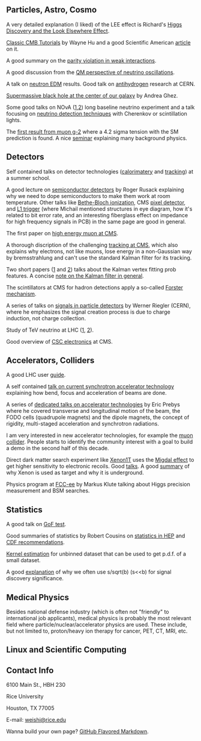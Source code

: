 ## Particles, Astro, Cosmo
A very detailed explanation (I liked) of the LEE effect is Richard's [Higgs Discovery and the Look Elsewhere Effect](http://philsci-archive.pitt.edu/10791/4/%28PhilSci_online_first_version_26.06.2014%29Higgs_and_Look_Elsewhere_Effect.pdf).

[Classic CMB Tutorials](http://background.uchicago.edu/index.html) by Wayne Hu and a good Scientific American [article](http://background.uchicago.edu/~whu/Papers/HuWhi04.pdf) on it.

A good summary on the [parity violation in weak interactions](https://warwick.ac.uk/fac/sci/physics/staff/academic/boyd/stuff/neutrinolectures/weak.pdf).

A good discussion from the [QM perspective of neutrino oscillations](https://arxiv.org/abs/1901.05232v1).

A talk on [neutron EDM](https://indico.cern.ch/event/922791/) results. Good talk on [antihydrogen](https://indico.cern.ch/event/1007548/) research at CERN.

[Supermassive black hole at the center of our galaxy](https://cds.cern.ch/record/2746536) by Andrea Ghez.

Some good talks on NOvA ([1](https://conference.ippp.dur.ac.uk/event/967/contributions/5071/attachments/4128/4850/NOvA_xsecResults.pdf),[2](https://drive.google.com/file/d/1AME0epl49VF2vc_kPiMlBN5F8JXPSjWo/edit)) long baseline neutrino experiment and a talk focusing on [neutrino detection techniques](https://indico.cern.ch/event/1019325/) with Cherenkov or scintillation lights.

The [first result from muon g-2](https://www.youtube.com/watch?v=81PfYnpuOPA) where a 4.2 sigma tension with the SM prediction is found. A nice [seminar](https://drive.google.com/file/d/1U1cF7T7VSjJJIhpgHQoulzq4UW9m5l5K/edit) explaining many background physics.

## Detectors
Self contained talks on detector technologies ([calorimatery](https://indico.desy.de/indico/event/26403/other-view?view=standard#2020-07-28) and [tracking](https://indico.desy.de/indico/event/26403/other-view?view=standard#2020-07-29)) at a summer school. 

A good lecture on [semiconductor detectors](https://indico.cern.ch/event/941945/timetable/?view=standard_inline_minutes#day-2020-10-19) by Roger Rusack explaining why we need to dope semiconductors to make them work at room temperature. Other talks like [Bethe-Bloch ionization](https://indico.cern.ch/event/941945/timetable/?view=standard_inline_minutes#2-lecture-2), CMS [pixel detector](https://indico.cern.ch/event/941945/timetable/?view=standard_inline_minutes#34-lecture-5-the-phase-1-pixel), and [L1 trigger](https://indico.cern.ch/event/941945/timetable/?view=standard_inline_minutes#50-spring-lecture-21-the-new-l) (where Michail mentioned structures in eye diagram, how it's related to bit error rate, and an interesting fiberglass effect on impedance for high frequency signals in PCB) in the same page are good in general.

The first paper on [high energy muon at CMS](https://iopscience.iop.org/article/10.1088/1748-0221/15/02/P02027).

A thorough discription of the challenging [tracking at CMS](https://arxiv.org/pdf/1405.6569.pdf), which also explains why electrons, not like muons, lose energy in a non-Gaussian way by bremsstrahlung and can't use the standard Kalman filter for its tracking.

Two short papers ([1](https://cds.cern.ch/record/927395/files/NOTE2006_032.pdf) and [2](https://iopscience.iop.org/article/10.1088/1742-6596/110/9/092009/pdf)) talks about the Kalman vertex fitting prob features. A concise [note on the Kalman filter in general](https://ieeexplore.ieee.org/document/6279585).

The scintillators at CMS for hadron detections apply a so-called [Forster mechanism](https://cds.cern.ch/record/2702214/files/PRF-18-003-paper-v10.pdf).

A series of talks on [signals in particle detectors](https://indico.cern.ch/event/843083/) by Werner Riegler (CERN), where he emphasizes the signal creation process is due to charge induction, not charge collection.

Study of TeV neutrino at LHC ([1](https://doi.org/10.1088/1361-6471/ab3f7c), [2](https://doi.org/10.1088/1361-6471/aba7ad)).

Good overview of [CSC electronics](https://indico.cern.ch/event/750612) at CMS.

## Accelerators, Colliders
A good LHC user [guide](https://indico.cern.ch/event/941945/timetable/?view=standard_inline_minutes#7-lecture-7).

A self contained [talk on current synchrotron accelerator technology](https://indico.desy.de/indico/event/26403/other-view?view=standard#2020-07-27) explaining how bend, focus and acceleration of beams are done.

A series of [dedicated talks on accelerator technologies](https://video.ucdavis.edu/playlist/details/1_ijw40h9n) by Eric Prebys where he covered transverse and longitudinal motion of the beam, the FODO cells (quadrupole magnets) and the dipole magnets, the concept of rigidity, multi-staged acceleration and synchrotron radiations. 

I am very interested in new accelerator technologies, for example the [muon collider](http://muoncollider.web.cern.ch/). People starts to identify the community interest with a goal to build a demo in the second half of this decade. 

Direct dark matter search experiment like [Xenon1T](https://journals.aps.org/prd/abstract/10.1103/PhysRevD.102.072004) uses the [Migdal effect](https://science.purdue.edu/xenon1t/?tag=migdal-effect) to get higher sensitivity to electronic recoils. Good [talks](https://vod.video.cornell.edu/media/LEPP+Journal+Club+-+Evan+Shockley/1_f9hqr34f). A good [summary](https://nigroup.ucsd.edu/research-projects/technology/) of why Xenon is used as target and why it is underground.

Physics program at [FCC-ee](https://indico.cern.ch/event/941945/timetable/?view=standard_inline_minutes#55-the-fcc-ee-project) by Markus Klute talking about Higgs precision measurement and BSM searches.

## Statistics
A good talk on [GoF test](https://indico.cern.ch/event/972293/).

Good summaries of statistics by Robert Cousins on [statistics in HEP](http://www.physics.ucla.edu/~cousins/stats/) and [CDF recommendations](https://www-cdf.fnal.gov/physics/statistics/recommendations/).

[Kernel estimation](https://doi.org/10.1016/S0010-4655(00)00243-5) for unbinned dataset that can be used to get p.d.f. of a small dataset.

A good [explanation](https://www.pp.rhul.ac.uk/~cowan/stat/medsig/medsigNote.pdf) of why we often use s/sqrt(b) (s<<b) for signal discovery significance.

## Medical Physics
Besides national defense industry (which is often not "friendly" to international job applicants), medical physics is probably the most relevant field where particle/nuclear/accelerator physics are used. These include, but not limited to, proton/heavy ion therapy for cancer, PET, CT, MRI, etc.

## Linux and Scientific Computing


## Contact Info
6100 Main St., HBH 230

Rice University

Houston, TX 77005

E-mail: weishi@rice.edu

Wanna build your own page? [GitHub Flavored Markdown](https://guides.github.com/features/mastering-markdown/).
